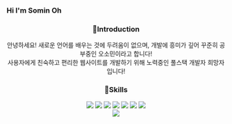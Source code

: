 ### Hi I'm Somin Oh

<div align=center>
    
### 🔭Introduction
    
안녕하세요! 새로운 언어를 배우는 것에 두려움이 없으며, 개발에 흥미가 깊어 꾸준히 공부중인 오소민이라고 합니다!
<br>
사용자에게 친숙하고 편리한 웹사이트를 개발하기 위해 노력중인 풀스택 개발자 희망자입니다!

    
### 🌿Skills
<img src="https://img.shields.io/badge/Python-3776AB?style=flat&logo=Python&logoColor=white"/>
<img src="https://img.shields.io/badge/HTML5-E34F26?style=flat&logo=HTML5&logoColor=white"/>
<img src="https://img.shields.io/badge/CSS3-1572B6?style=flat&logo=CSS3&logoColor=white"/>
<img src="https://img.shields.io/badge/JavaScript-F7DF1E?style=flat&logo=JavaScript&logoColor=white"/>
<img src="https://img.shields.io/badge/MySQL-4479A1?style=flat&logo=MySQL&logoColor=white"/>
<img src="https://img.shields.io/badge/JAVA-000000?style=for-the-badge&logo=IntelliJ%20IDEA&logoColor=white">
<img src="https://img.shields.io/badge/SpringBoot-6DB33F?style=flat&logo=SpringBoot&logoColor=white"/>



<br>
<img src="https://github-readme-stats.vercel.app/api/top-langs/?username=o-dim&layout=compact" />

</div>
